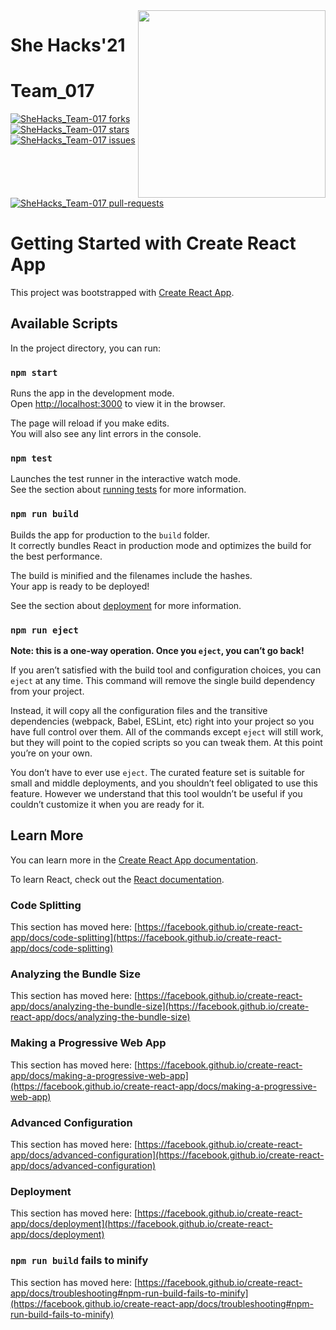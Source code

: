 <img src="https://github.com/sejal8745/SheHacks_Team-017/blob/main/src/Assets/logo2.png" height="300px" align="right"/>

# She Hacks'21
<h1 align="left">Team_017</h1>

<p align="left">

<a href="https://github.com/sejal8745/SheHacks_Team-017/fork" target="blank">
<img src="https://img.shields.io/github/forks/sejal8745/SheHacks_Team-017?style=flat-square" alt="SheHacks_Team-017 forks"/>
</a>
<a href="https://github.com/sejal8745/SheHacks_Team-017/stargazers" target="blank">
<img src="https://img.shields.io/github/stars/sejal8745/SheHacks_Team-017?style=flat-square" alt="SheHacks_Team-017 stars"/>
</a>
<a href="https://github.com/sejal8745/SheHacks_Team-017/issues" target="blank">
<img src="https://img.shields.io/github/issues/sejal8745/SheHacks_Team-017?style=flat-square" alt="SheHacks_Team-017 issues"/>
</a>
<a href="https://github.com/sejal8745/SheHacks_Team-017/pulls" target="blank">
<img src="https://img.shields.io/github/issues-pr/sejal8745/SheHacks_Team-017?style=flat-square" alt="SheHacks_Team-017 pull-requests"/>
</a>
</p>

# Getting Started with Create React App

This project was bootstrapped with [Create React App](https://github.com/facebook/create-react-app).

## Available Scripts

In the project directory, you can run:

### `npm start`

Runs the app in the development mode.\
Open [http://localhost:3000](http://localhost:3000) to view it in the browser.

The page will reload if you make edits.\
You will also see any lint errors in the console.

### `npm test`

Launches the test runner in the interactive watch mode.\
See the section about [running tests](https://facebook.github.io/create-react-app/docs/running-tests) for more information.

### `npm run build`

Builds the app for production to the `build` folder.\
It correctly bundles React in production mode and optimizes the build for the best performance.

The build is minified and the filenames include the hashes.\
Your app is ready to be deployed!

See the section about [deployment](https://facebook.github.io/create-react-app/docs/deployment) for more information.

### `npm run eject`

**Note: this is a one-way operation. Once you `eject`, you can’t go back!**

If you aren’t satisfied with the build tool and configuration choices, you can `eject` at any time. This command will remove the single build dependency from your project.

Instead, it will copy all the configuration files and the transitive dependencies (webpack, Babel, ESLint, etc) right into your project so you have full control over them. All of the commands except `eject` will still work, but they will point to the copied scripts so you can tweak them. At this point you’re on your own.

You don’t have to ever use `eject`. The curated feature set is suitable for small and middle deployments, and you shouldn’t feel obligated to use this feature. However we understand that this tool wouldn’t be useful if you couldn’t customize it when you are ready for it.

## Learn More

You can learn more in the [Create React App documentation](https://facebook.github.io/create-react-app/docs/getting-started).

To learn React, check out the [React documentation](https://reactjs.org/).

### Code Splitting

This section has moved here: [https://facebook.github.io/create-react-app/docs/code-splitting](https://facebook.github.io/create-react-app/docs/code-splitting)

### Analyzing the Bundle Size

This section has moved here: [https://facebook.github.io/create-react-app/docs/analyzing-the-bundle-size](https://facebook.github.io/create-react-app/docs/analyzing-the-bundle-size)

### Making a Progressive Web App

This section has moved here: [https://facebook.github.io/create-react-app/docs/making-a-progressive-web-app](https://facebook.github.io/create-react-app/docs/making-a-progressive-web-app)

### Advanced Configuration

This section has moved here: [https://facebook.github.io/create-react-app/docs/advanced-configuration](https://facebook.github.io/create-react-app/docs/advanced-configuration)

### Deployment

This section has moved here: [https://facebook.github.io/create-react-app/docs/deployment](https://facebook.github.io/create-react-app/docs/deployment)

### `npm run build` fails to minify

This section has moved here: [https://facebook.github.io/create-react-app/docs/troubleshooting#npm-run-build-fails-to-minify](https://facebook.github.io/create-react-app/docs/troubleshooting#npm-run-build-fails-to-minify)

